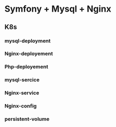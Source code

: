 # Symfony + Mysql + Nginx

## K8s

### mysql-deployment
### Nginx-deployement
### Php-deployement
### mysql-sercice
### Nginx-service
### Nginx-config
### persistent-volume